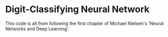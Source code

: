 # Digit-Classifying Neural Network
This code is all from following the first chapter of Michael Nielsen's 'Neural Networks and Deep Learning'.
